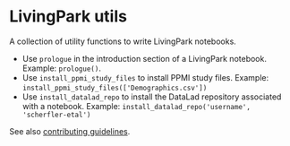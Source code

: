 # LivingPark utils

A collection of utility functions to write LivingPark notebooks.

* Use `prologue` in the introduction section of a LivingPark notebook. Example: `prologue()`.
* Use `install_ppmi_study_files` to install PPMI study files. Example: `install_ppmi_study_files(['Demographics.csv'])`
* Use `install_datalad_repo` to install the DataLad repository associated with a notebook. Example: `install_datalad_repo('username', 'scherfler-etal')`

See also [contributing guidelines](https://github.com/LivingPark-MRI/documentation).
